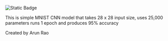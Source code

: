 ![Static Badge](https://img.shields.io/badge/Git%20Actions-Pass-green)


This is simple MNIST CNN model that takes 28 x 28 input size, uses 25,000 parameters runs 1 epoch and produces 95% accuracy

Created by Arun Rao
